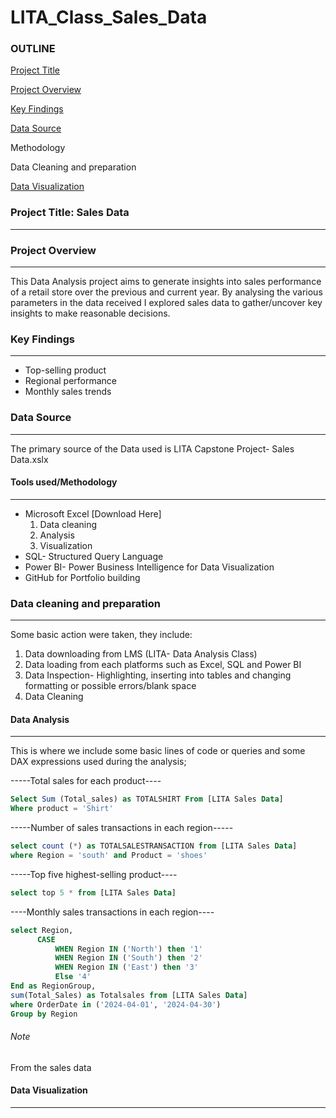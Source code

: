 # LITA_Class_Sales_Data

### OUTLINE 
[Project Title](#project-title) 

[Project Overview](#project-overview) 

[Key Findings](#key-findings)

[Data Source](#data-source)

Methodology 

Data Cleaning and preparation

[Data Visualization](#data-visualization) 



### Project Title: Sales Data
-----
### Project Overview 
------
This Data Analysis project aims to generate insights into sales performance of a retail store over the previous and current year. By analysing the various parameters in the data received I explored sales data to gather/uncover key insights to make reasonable decisions.

### Key Findings
----
- Top-selling product
- Regional performance
- Monthly sales trends

### Data Source
---
The primary source of the Data used is LITA Capstone Project- Sales Data.xslx

#### Tools used/Methodology 
------
- Microsoft Excel [Download Here]
  1. Data cleaning
  2. Analysis
  3. Visualization
- SQL- Structured Query Language
- Power BI- Power Business Intelligence for Data Visualization
- GitHub for Portfolio building

### Data cleaning and preparation 
----
Some basic action were taken, they include:
1. Data downloading from LMS (LITA- Data Analysis Class)
2. Data loading from each platforms such as Excel, SQL and Power BI
3. Data Inspection- Highlighting, inserting into tables and changing formatting or possible errors/blank space
4. Data Cleaning

#### Data Analysis
----
This is where we include some basic lines of code or queries and some DAX expressions used during the analysis;

-----Total sales for each product----
``` SQL
Select Sum (Total_sales) as TOTALSHIRT From [LITA Sales Data]
Where product = 'Shirt'
```

-----Number of sales transactions in each region-----
```SQL
select count (*) as TOTALSALESTRANSACTION from [LITA Sales Data]
where Region = 'south' and Product = 'shoes'
```

-----Top five highest-selling product----
```SQL
select top 5 * from [LITA Sales Data]
```

----Monthly sales transactions in each region---- 
```SQL
select Region,
      CASE
          WHEN Region IN ('North') then '1'
          WHEN Region IN ('South') then '2'
          WHEN Region IN ('East') then '3'
          Else '4'
End as RegionGroup,
sum(Total_Sales) as Totalsales from [LITA Sales Data]
where OrderDate in ('2024-04-01', '2024-04-30')
Group by Region
```
###### Note
From the sales data 


#### Data Visualization
----

